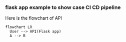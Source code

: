### flask app example to show case CI CD pipeline

Here is the flowchart of API 

```mermaid
flowchart LR
  User --> API(Flask app)
  A --> B
```

